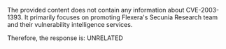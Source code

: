 The provided content does not contain any information about CVE-2003-1393. It primarily focuses on promoting Flexera's Secunia Research team and their vulnerability intelligence services.

Therefore, the response is: UNRELATED